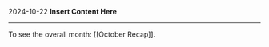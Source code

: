 2024-10-22
__Insert Content Here__
_______________________
To see the overall month: [[October Recap]].